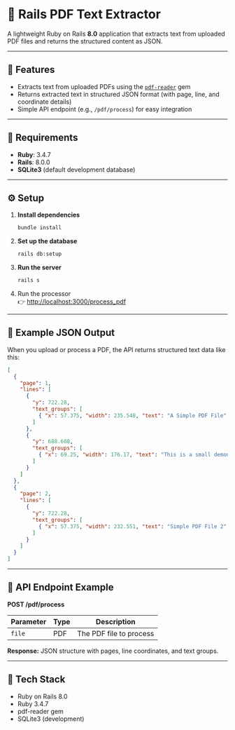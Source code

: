 # 📄 Rails PDF Text Extractor

A lightweight Ruby on Rails **8.0** application that extracts text from uploaded PDF files and returns the structured content as JSON.

---

## 🚀 Features

- Extracts text from uploaded PDFs using the [`pdf-reader`](https://github.com/yob/pdf-reader) gem  
- Returns extracted text in structured JSON format (with page, line, and coordinate details)
- Simple API endpoint (e.g., `/pdf/process`) for easy integration

---

## 🧰 Requirements

- **Ruby**: 3.4.7  
- **Rails**: 8.0.0  
- **SQLite3** (default development database)  

---

## ⚙️ Setup

1. **Install dependencies**
   ```bash
   bundle install
   ```

2. **Set up the database**
   ```bash
   rails db:setup
   ```

3. **Run the server**
   ```bash
   rails s
   ```

4. Run the processor   
   👉 [http://localhost:3000/process_pdf](http://localhost:3000/process_pdf)

---

## 🧾 Example JSON Output

When you upload or process a PDF, the API returns structured text data like this:

```json
[
  {
    "page": 1,
    "lines": [
      {
        "y": 722.28,
        "text_groups": [
          { "x": 57.375, "width": 235.548, "text": "A Simple PDF File" }
        ]
      },
      {
        "y": 688.608,
        "text_groups": [
          { "x": 69.25, "width": 176.17, "text": "This is a small demonstration .pdf file -" }
        ]
      }
    ]
  },
  {
    "page": 2,
    "lines": [
      {
        "y": 722.28,
        "text_groups": [
          { "x": 57.375, "width": 232.551, "text": "Simple PDF File 2" }
        ]
      }
    ]
  }
]
```

---

## 🧪 API Endpoint Example

**POST /pdf/process**

| Parameter | Type | Description |
|------------|------|-------------|
| `file` | PDF | The PDF file to process |

**Response:** JSON structure with pages, line coordinates, and text groups.

---

## 🧩 Tech Stack

- Ruby on Rails 8.0  
- Ruby 3.4.7  
- pdf-reader gem  
- SQLite3 (development)

